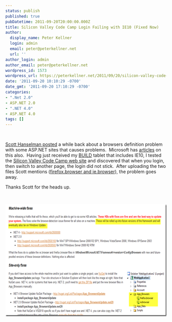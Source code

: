 ```yaml
---
status: publish
published: true
pubDatetime: 2011-09-20T20:00:00.000Z
title: Silicon Valley Code Camp Login Failing with IE10 (Fixed Now)
author:
  display_name: Peter Kellner
  login: admin
  email: peter@peterkellner.net
  url: ''
author_login: admin
author_email: peter@peterkellner.net
wordpress_id: 1573
wordpress_url: https://peterkellner.net/2011/09/20/silicon-valley-code-camp-login-failing-with-ie10-fixed-now/
date: '2011-09-20 10:10:29 -0700'
date_gmt: '2011-09-20 17:10:29 -0700'
categories:
- ".Net 2.0"
- ASP.NET 2.0
- ".NET 4.0"
- ASP.NET 4.0
tags: []
---
```

<p>&#160;</p>
<p><a href="http://www.hanselman.com/blog/BugAndFixASPNETFailsToDetectIE10CausingDoPostBackIsUndefinedJavaScriptErrorOrMaintainFF5ScrollbarPosition.aspx">Scott Hanselman posted</a> a while back about a browsers definition problem with some ASP.NET sites that causes problems.&#160; Microsoft has <a href="http://support.microsoft.com/kb/2600088">articles</a> on this also.&#160; Having just received my <a href="http://www.buildwindows.com/">BUILD</a> tablet that includes IE10, I tested the <a href="http://www.siliconvalley-codecamp.com/">Silicon Valley Code Camp web site</a> and discovered that when you login, then switch to another page, the login did not stick.&#160; After uploading the two files Scott mentions (<a href="http://msdn.microsoft.com/en-us/library/ms228122.aspx">firefox.browser and ie.browser</a>), the problem goes away.</p>
<p>Thanks Scott for the heads up.</p>
<p>&#160;</p>
<p><a href="/wp/wp-content/uploads/2011/09/image3.png"><img style="background-image: none; border-bottom: 0px; border-left: 0px; padding-left: 0px; padding-right: 0px; display: inline; border-top: 0px; border-right: 0px; padding-top: 0px" title="image" border="0" alt="image" src="/wp/wp-content/uploads/2011/09/image_thumb2.png" width="657" height="350" /></a></p>
